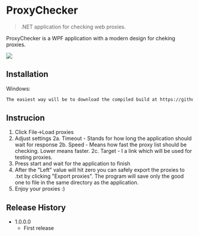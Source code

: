 # ProxyChecker
> .NET application for checking web proxies.

ProxyChecker is a WPF application with a modern design for cheking proxies.

![](https://github.com/JessieSharp/ProxyChecker/blob/main/demo.png?raw=true)

## Installation

Windows:

```sh
The easiest way will be to download the compiled build at https://github.com/JessieSharp/ProxyChecker/releases/tag/Latest
```

## Instrucion

1. Click File->Load proxies
2. Adjust settings
  2a. Timeout - Stands for how long the application should wait for response
  2b. Speed - Means how fast the proxy list should be checking. Lower means faster.
  2c. Target - I a link which will be used for testing proxies.
3. Press start and wait for the application to finish
4. After the "Left" value will hit zero you can safely export the proxies to .txt by clicking "Export proxies". The program will save only the good one to file in the same directory as the application.
5. Enjoy your proxies :)
  

## Release History

* 1.0.0.0
    * First release
